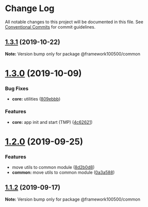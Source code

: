 # Change Log

All notable changes to this project will be documented in this file.
See [Conventional Commits](https://conventionalcommits.org) for commit guidelines.

## [1.3.1](https://github.com/framework100500/framework100500/compare/@framework100500/common@1.3.0...@framework100500/common@1.3.1) (2019-10-22)

**Note:** Version bump only for package @framework100500/common





# [1.3.0](https://github.com/framework100500/framework100500/compare/@framework100500/common@1.2.1...@framework100500/common@1.3.0) (2019-10-09)


### Bug Fixes

* **core:** utilities ([809ebbb](https://github.com/framework100500/framework100500/commit/809ebbb))


### Features

* **core:** app init and start (TMP) ([4c62621](https://github.com/framework100500/framework100500/commit/4c62621))





# [1.2.0](https://github.com/framework100500/framework100500/compare/@framework100500/common@1.1.2...@framework100500/common@1.2.0) (2019-09-25)


### Features

* move utils to common module ([8d2b0d8](https://github.com/framework100500/framework100500/commit/8d2b0d8))
* **common:** move utils to common module ([0a3a588](https://github.com/framework100500/framework100500/commit/0a3a588))





## [1.1.2](https://github.com/framework100500/framework100500/compare/@framework100500/common@1.1.1...@framework100500/common@1.1.2) (2019-09-17)

**Note:** Version bump only for package @framework100500/common
